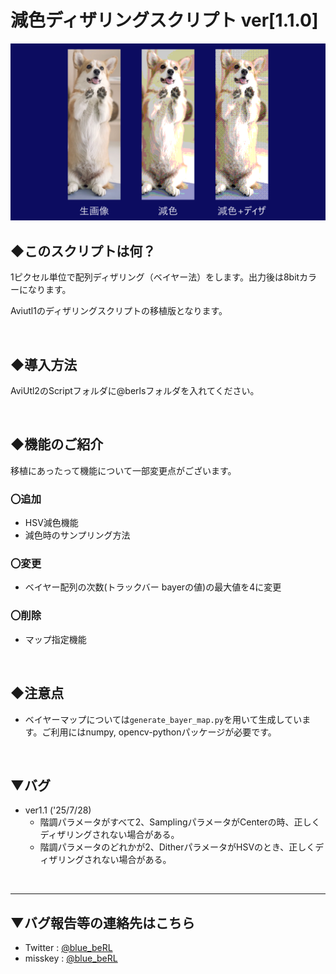 # 減色ディザリングスクリプト ver[1.1.0]
![result](https://github.com/5PB-3-4/beRL_scripts2/blob/main/dither/demo/reduction_dither_sample.png)

## ◆このスクリプトは何？
1ピクセル単位で配列ディザリング（ベイヤー法）をします。出力後は8bitカラーになります。

Aviutl1のディザリングスクリプトの移植版となります。

<br>

## ◆導入方法
AviUtl2のScriptフォルダに@berlsフォルダを入れてください。

<br>

## ◆機能のご紹介
移植にあったって機能について一部変更点がございます。

### 〇追加
- HSV減色機能
- 減色時のサンプリング方法

### 〇変更
- ベイヤー配列の次数(トラックバー bayerの値)の最大値を4に変更

### 〇削除
- マップ指定機能

<br>

## ◆注意点
- ベイヤーマップについては`generate_bayer_map.py`を用いて生成しています。ご利用にはnumpy, opencv-pythonパッケージが必要です。

<br>

## ▼バグ
- ver1.1 ('25/7/28)
  - 階調パラメータがすべて2、SamplingパラメータがCenterの時、正しくディザリングされない場合がある。
  - 階調パラメータのどれかが2、DitherパラメータがHSVのとき、正しくディザリングされない場合がある。

<br>

---
## ▼バグ報告等の連絡先はこちら
- Twitter : [@blue_beRL](https://twitter.com/blue_beRL)
- misskey : [@blue_beRL](https://misskey.io/@blue_beRL)
